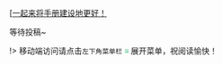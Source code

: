 [[一起来将手册建设地更好！](preface/Sharing_experience.md)

等待投稿~


!> 移动端访问请点击`左下角菜单栏` <strong><font color="42B983"> ≡ </font> </strong>展开菜单，祝阅读愉快！
<br>